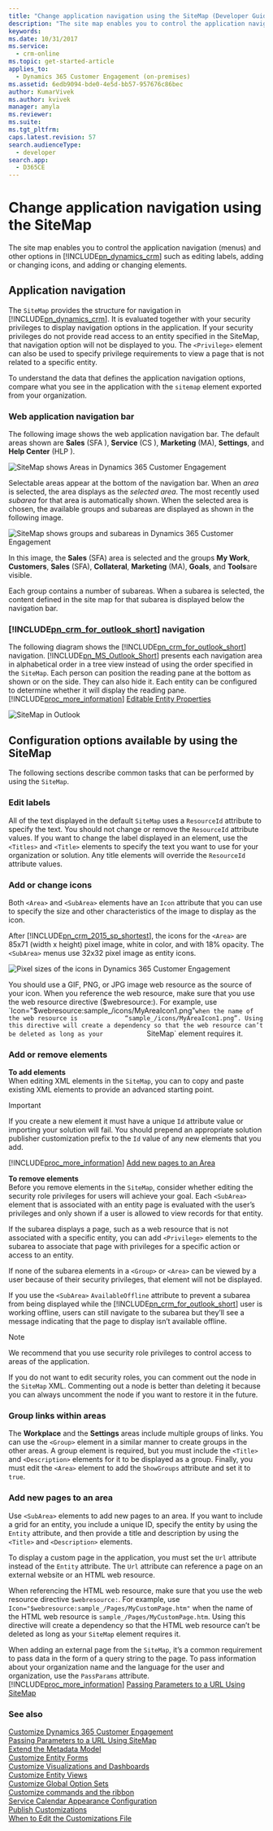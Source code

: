 ```yaml
---
title: "Change application navigation using the SiteMap (Developer Guide for Dynamics 365 Customer Engagement) | MicrosoftDocs"
description: "The site map enables you to control the application navigation (menus) and other options in Dynamics 365 Customer Engagement such as editing labels, adding or changing icons, and adding or changing elements."
keywords: 
ms.date: 10/31/2017
ms.service: 
  - crm-online
ms.topic: get-started-article
applies_to: 
  - Dynamics 365 Customer Engagement (on-premises)
ms.assetid: 6edb9094-bde0-4e5d-bb57-957676c86bec
author: KumarVivek
ms.author: kvivek
manager: amyla
ms.reviewer: 
ms.suite: 
ms.tgt_pltfrm: 
caps.latest.revision: 57
search.audienceType: 
  - developer
search.app: 
  - D365CE
---
```


# Change application navigation using the SiteMap

The      site map enables you to control the application navigation (menus) and other options in [!INCLUDE[pn_dynamics_crm](../../includes/pn-dynamics-crm.md)] such as editing labels, adding or changing icons, and adding or changing elements.  
  
<a name="BKMK_ApplicaitonNavigation"></a>   
## Application navigation  
 The `SiteMap` provides the structure for navigation in [!INCLUDE[pn_dynamics_crm](../../includes/pn-dynamics-crm.md)]. 
 It is evaluated together with your security privileges to display navigation options in the application. 
 If your security privileges do not provide read access to an entity specified in the SiteMap, that navigation option will not be displayed to you. 
 The `<Privilege>` element can also be used to specify privilege requirements to view a page that is not related to a specific entity.  
  
 To understand the data that defines the application navigation options, compare what you see in the application with the `sitemap` element exported from your organization.  
  
### Web application navigation bar  
 The following image shows the web application navigation bar. The default areas shown are **Sales** (SFA             ), **Service** (CS             ), **Marketing** (MA), **Settings**, and **Help Center** (HLP             ).  
  
 ![SiteMap shows Areas in Dynamics 365 Customer Engagement](../media/sitemap-areas.png "SiteMap shows Areas in Dynamics 365 Customer Engagement")  
  
 Selectable areas appear at the bottom of the navigation bar. When an             *area* is selected, the area displays as the             *selected area*. The most recently used             *subarea* for that area is automatically shown. When the selected area is chosen, the available groups and subareas are displayed as shown in the following image.  
  
 ![SiteMap shows groups and subareas in Dynamics 365 Customer Engagement](../media/sitemap-group-label.png "SiteMap shows groups and subareas in Dynamics 365 Customer Engagement")  
  
 In this image, the **Sales** (SFA) area is selected and the groups **My Work**, **Customers**, **Sales** (SFA), **Collateral**, **Marketing** (MA), **Goals**, and **Tools**are visible.  
  
 Each group contains a number of subareas. When a subarea is selected, the content defined in the site map for that subarea is displayed below the navigation bar.  
  
### [!INCLUDE[pn_crm_for_outlook_short](../../includes/pn-crm-for-outlook-short.md)] navigation  
 The following diagram shows the [!INCLUDE[pn_crm_for_outlook_short](../../includes/pn-crm-for-outlook-short.md)] navigation. [!INCLUDE[pn_MS_Outlook_Short](../../includes/pn-ms-outlook-short.md)] presents each navigation area in alphabetical order in a tree view instead of using the order specified in the             `SiteMap`. Each person can position the reading pane at the bottom as shown or on the side. They can also hide it. Each entity can be configured to determine whether it will display the reading pane. [!INCLUDE[proc_more_information](../../includes/proc-more-information.md)] [Editable Entity Properties](../customize-entity-metadata.md#BKMK_OpenOptions)  
  
 ![SiteMap in Outlook](../media/sitemap-outlook-highlight.png "SiteMap in Outlook")  
  
<a name="BKMK_ConfigurationOptions"></a>   
## Configuration options available by using the SiteMap  
 The following sections describe common tasks that can be performed by using the `SiteMap`.  
  
<a name="BKMK_EditLabels"></a>   
### Edit labels  
 All of the text displayed in the default `SiteMap` uses a `ResourceId` attribute to specify the text. You should not change or remove the `ResourceId` attribute values. 
 If you want to change the label displayed in an element, use the `<Titles>` and `<Title>` elements to specify the text you want to use for your organization or solution. 
 Any title elements will override the `ResourceId` attribute values.  
  
<a name="BKMK_AddorChangeIcons"></a>   
### Add or change icons  
 Both `<Area>` and `<SubArea>` elements have an `Icon` attribute that you can use to specify the size and other characteristics of the image to display as the icon.  
  
 After [!INCLUDE[pn_crm_2015_sp_shortest](../../includes/pn-crm-2015-sp-shortest.md)], 
 the icons for the `<Area>` are 85x71 (width x height) pixel image, white in color, and with 18% opacity. The `<SubArea>` menus use 32x32 pixel image as entity icons.  
  
 ![Pixel sizes of the icons in Dynamics 365 Customer Engagement](../media/crm-icon-pixe-lsize.png "Pixel sizes of the icons in Dynamics 365 Customer Engagement")  
  
 You should use a GIF, PNG, or JPG image web resource as the source of your icon. When you reference the web resource, make sure that you use the web resource directive             ($webresource:). For example, use             `Icon="$webresource:sample_/icons/MyAreaIcon1.png"` when the name of the web resource is             “sample_/icons/MyAreaIcon1.png”. Using this directive will create a dependency so that the web resource can’t be deleted as long as your             `SiteMap` element requires it.  
  
<a name="BKMK_AddorRemoveElements"></a>   
### Add or remove elements  
 **To add elements**  
 When editing  XML elements in the `SiteMap`, you can to copy and paste existing XML elements to provide an advanced starting point.  
  
> [!IMPORTANT]
>  If you create a new element it must have a unique `Id` attribute value or importing your solution will fail. 
>  You should prepend an appropriate solution publisher customization prefix to the `Id` value of any new elements that you add.  
  
 [!INCLUDE[proc_more_information](../../includes/proc-more-information.md)] [Add new pages to an Area](/developer/customize-dev/change-application-navigation-using-sitemap.md#BKMK_AddPagesToArea)  
  
 **To remove elements**  
 Before you remove elements in the `SiteMap`, consider whether editing the security role privileges for users will achieve your goal. 
 Each `<SubArea>` element that is associated with an entity page is evaluated with the user’s privileges and only shown if a user is allowed to view records for that entity.  
  
 If the subarea displays a page, such as a web resource that is not associated with a specific entity, you can add `<Privilege>` elements to the subarea to associate that 
 page with privileges for a specific action or access to an entity.  
  
 If none of the subarea elements in a `<Group>` or `<Area>` can be viewed by a user because of their security privileges, that element will not be displayed.  
  
 If you use the `<SubArea>` `AvailableOffline` attribute to prevent a subarea from being displayed while the 
 [!INCLUDE[pn_crm_for_outlook_short](../../includes/pn-crm-for-outlook-short.md)] user is working offline, users can still navigate 
 to the subarea but they’ll see a message indicating that the page to display isn’t available offline.  
  
> [!NOTE]
>  We recommend that you use security role privileges to control access to areas of the application.  
  
 If you do not want to edit security roles, you can comment out the node in the `SiteMap` XML. Commenting out a node is better than deleting it because you can always 
 uncomment the node if you want to restore it in the future.  
  
<a name="BKMK_GroupLinksInAreas"></a>   
### Group links within areas  
 The **Workplace** and the **Settings** areas include multiple groups of links. You can use the `<Group>` element in a similar manner to create groups in the other areas. 
 A group element is required, but you must include the `<Title>` and `<Description>` elements for it to be displayed as a group. 
 Finally, you must edit the `<Area>` element to add the `ShowGroups` attribute and set it to `true`.  
  
<a name="BKMK_AddPagesToArea"></a>   
### Add new pages to an area  
 Use `<SubArea>` elements to add new pages to an area. If you want to include a grid for an entity, you include a unique ID, specify the entity by using the `Entity` attribute, 
 and then provide a title and description by using the `<Title>` and `<Description>` elements.  
  
 To display a custom page in the application, you must set the `Url` attribute instead of the `Entity` attribute. The `Url` attribute can reference a page on an external 
 website or an HTML web resource.  
  
 When referencing the  HTML web resource, make sure that you use the web resource directive  `$webresource:`. 
 For example, use `Icon="$webresource:sample_/Pages/MyCustomPage.htm"` when the name of the  HTML web resource is `sample_/Pages/MyCustomPage.htm`. 
 Using this directive will create a dependency so that the HTML web resource can’t be deleted as long as your `SiteMap` element requires it.  
  
  
 When adding an external page from the `SiteMap`, it’s a common requirement to pass data in the form of a query string to the page. 
 To pass information about your organization name and the language for the user and organization, use the `PassParams` attribute. 
 [!INCLUDE[proc_more_information](../../includes/proc-more-information.md)] [Passing Parameters to a URL Using SiteMap](pass-parameters-url-using-sitemap.md)  
  
### See also  
 [Customize Dynamics 365 Customer Engagement](customize-applications.md)    
 [Passing Parameters to a URL Using SiteMap](pass-parameters-url-using-sitemap.md)   
 [Extend the Metadata Model](../org-service/use-organization-service-metadata.md)   
 [Customize Entity Forms](customize-entity-forms.md)   
 [Customize Visualizations and Dashboards](customize-visualizations-dashboards.md)   
 [Customize Entity Views](customize-entity-views.md)   
 [Customize Global Option Sets](../org-service/customize-global-option-sets.md)   
 [Customize commands and the ribbon](customize-commands-ribbon.md)   
 [Service Calendar Appearance Configuration](service-calendar-appearance-configuration.md)   
 [Publish Customizations](publish-customizations.md)   
 [When to Edit the Customizations File](when-edit-customization-file.md)
